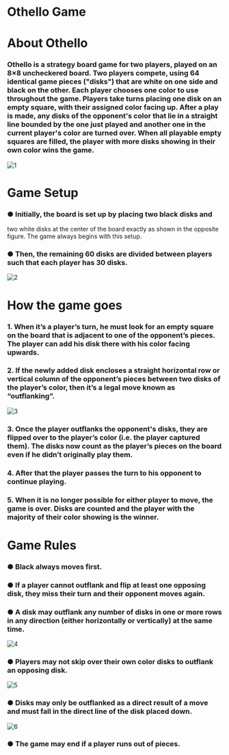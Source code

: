 # Othello Game

# About Othello

### Othello is a strategy board game for two players, played on an 8×8 uncheckered board. Two players compete, using 64 identical game pieces ("disks") that are white on one side and black on the other. Each player chooses one color to use throughout the game. Players take turns placing one disk on an empty square, with their assigned color facing up. After a play is made, any disks of the opponent's color that lie in a straight line bounded by the one just played and another one in the current player's color are turned over. When all playable empty squares are filled, the player with more disks showing in their own color wins the game.

![1](https://github.com/georgemarie/Othello/assets/102537518/158302d6-79fb-4f6e-8172-ba488ab9bc08)

# Game Setup

### ● Initially, the board is set up by placing two black disks and
two white disks at the center of the board exactly as shown
in the opposite figure. The game always begins with this
setup.
### ● Then, the remaining 60 disks are divided between players such that each player has 30 disks.

![2](https://github.com/georgemarie/Othello/assets/102537518/ba84e7b9-461a-44db-b95b-3a3ba2b5d738)

# How the game goes

### 1. When it’s a player’s turn, he must look for an empty square on the board that is adjacent to one of the opponent’s pieces. The player can add his disk there with his color facing upwards.
### 2. If the newly added disk encloses a straight horizontal row or vertical column of the opponent’s pieces between two disks of the player’s color, then it’s a legal move known as “outflanking”.

![3](https://github.com/georgemarie/Othello/assets/102537518/544eda11-6b85-4c9c-8bda-02ebca16baf4)

### 3. Once the player outflanks the opponent's disks, they are flipped over to the player’s color (i.e. the player captured them). The disks now count as the player’s pieces on the board even if he didn’t originally play them.
### 4. After that the player passes the turn to his opponent to continue playing.
### 5. When it is no longer possible for either player to move, the game is over. Disks are counted and the player with the majority of their color showing is the winner.

# Game Rules

### ● Black always moves first.
### ● If a player cannot outflank and flip at least one opposing disk, they miss their turn and their opponent moves again.
### ● A disk may outflank any number of disks in one or more rows in any direction (either horizontally or vertically) at the same time.

![4](https://github.com/georgemarie/Othello/assets/102537518/f6bd382d-3d21-4aa9-8b9c-5c6a21d53e4f)

### ● Players may not skip over their own color disks to outflank an opposing disk.

![5](https://github.com/georgemarie/Othello/assets/102537518/1c39f2f1-0dce-4cdb-9ac2-b69af1caf612)

### ● Disks may only be outflanked as a direct result of a move and must fall in the direct line of the disk placed down.

![6](https://github.com/georgemarie/Othello/assets/102537518/622eb178-db27-401d-8a93-72f9fb8ff051)

### ● The game may end if a player runs out of pieces.
